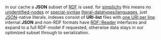 in our cache a **JSON** subset of [RDF](https://ruby-rdf.github.io/) is used. for [simplicity](http://www.w3.org/TR/json-ld-api/#context-processing-algorithms) this means no [unidentified-nodes](http://milicicvuk.com/blog/2011/07/14/problems-of-the-rdf-model-blank-nodes/) or [special-syntax](http://www.w3.org/TR/turtle/#turtle-literals) [literal-datatypes/languages](http://www.w3.org/TR/rdf11-concepts/#section-Datatypes), just [JSON](http://www.json.org/)-native literals. indexes consist of **URI-list** files with [one URI per line](http://amundsen.com/hypermedia/urilist/). internal **JSON** and non-RDF formats have [RDF::Reader](http://www.rubydoc.info/github/ruby-rdf/rdf/RDF/Reader) interfaces and expand to a full RDF-model if requested, otherwise data stays in our optimized subset through to serialization.
